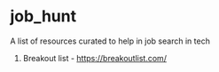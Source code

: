 # job_hunt
A list of resources curated to help in job search in tech

1. Breakout list - https://breakoutlist.com/
